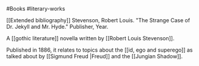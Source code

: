 #Books #literary-works 

[[Extended bibliography]]
Stevenson, Robert Louis. "The Strange Case of Dr. Jekyll and Mr. Hyde." Publisher, Year.

A [[gothic literature]] novella written by [[Robert Louis Stevenson]].

Published in 1886, it relates to topics about the [[id, ego and superego]] as talked about by [[Sigmund Freud |Freud]] and the [[Jungian Shadow]]. 
